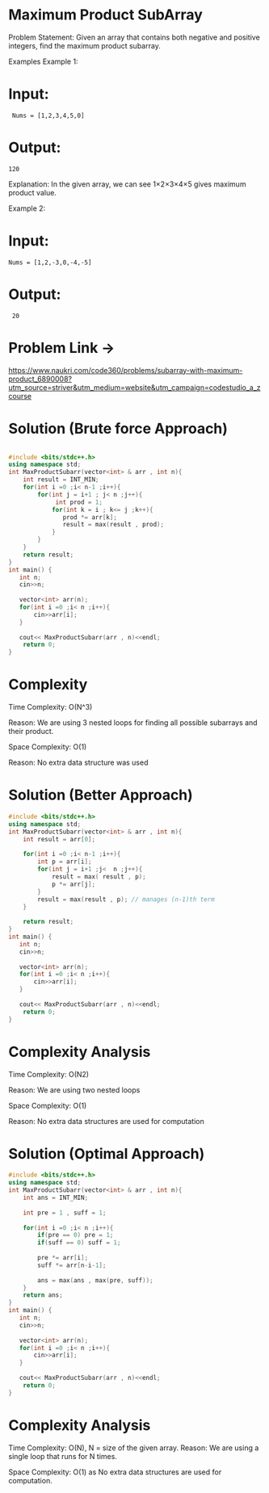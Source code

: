 # Maximum Product SubArray
Problem Statement: Given an array that contains both negative and positive integers, find the maximum product subarray.

Examples
Example 1:
# Input:

``` Nums = [1,2,3,4,5,0]```
# Output:

 ```120```

Explanation:
 In the given array, we can see 1×2×3×4×5 gives maximum product value.


Example 2:
# Input:
 ```Nums = [1,2,-3,0,-4,-5]```

# Output:

``` 20```

# Problem Link ->
https://www.naukri.com/code360/problems/subarray-with-maximum-product_6890008?utm_source=striver&utm_medium=website&utm_campaign=codestudio_a_zcourse

# Solution (Brute force Approach)
```C++

#include <bits/stdc++.h>
using namespace std;
int MaxProductSubarr(vector<int> & arr , int n){
    int result = INT_MIN;
    for(int i =0 ;i< n-1 ;i++){
        for(int j = i+1 ; j< n ;j++){
             int prod = 1;
            for(int k = i ; k<= j ;k++){
               prod *= arr[k];
               result = max(result , prod);
            }
        }
    }
    return result;
}
int main() {
   int n;
   cin>>n;
   
   vector<int> arr(n);
   for(int i =0 ;i< n ;i++){
       cin>>arr[i];
   }
   
   cout<< MaxProductSubarr(arr , n)<<endl;
    return 0;
}
```
# Complexity

Time Complexity: O(N^3)

Reason: We are using 3 nested loops for finding all possible subarrays and their product.

Space Complexity: O(1)

Reason: No extra data structure was used

# Solution (Better Approach)

```C++
#include <bits/stdc++.h>
using namespace std;
int MaxProductSubarr(vector<int> & arr , int n){
    int result = arr[0];
    
    for(int i =0 ;i< n-1 ;i++){
        int p = arr[i];
        for(int j = i+1 ;j<  n ;j++){
            result = max( result , p);
            p *= arr[j];
        }
        result = max(result , p); // manages (n-1)th term
    }
    
    return result;
}
int main() {
   int n;
   cin>>n;
   
   vector<int> arr(n);
   for(int i =0 ;i< n ;i++){
       cin>>arr[i];
   }
   
   cout<< MaxProductSubarr(arr , n)<<endl;
    return 0;
}
```
# Complexity Analysis

Time Complexity: O(N2)

Reason: We are using two nested loops

Space Complexity: O(1)

Reason: No extra data structures are used for computation

# Solution (Optimal Approach)

```C++
#include <bits/stdc++.h>
using namespace std;
int MaxProductSubarr(vector<int> & arr , int n){
    int ans = INT_MIN;
    
    int pre = 1 , suff = 1;
    
    for(int i =0 ;i< n ;i++){
        if(pre == 0) pre = 1;
        if(suff == 0) suff = 1;
        
        pre *= arr[i];
        suff *= arr[n-i-1];
        
        ans = max(ans , max(pre, suff));
    }
    return ans;
}
int main() {
   int n;
   cin>>n;
   
   vector<int> arr(n);
   for(int i =0 ;i< n ;i++){
       cin>>arr[i];
   }
   
   cout<< MaxProductSubarr(arr , n)<<endl;
    return 0;
}
```
# Complexity Analysis

Time Complexity: O(N), N = size of the given array.
Reason: We are using a single loop that runs for N times.

Space Complexity: O(1) as No extra data structures are used for computation.

